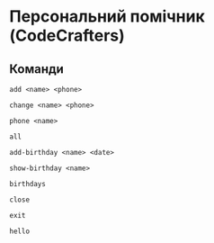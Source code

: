 # Персональний помічник (CodeCrafters)

## Команди 
`add <name> <phone>`

`change <name> <phone>`

`phone <name>`

`all`

`add-birthday <name> <date>`

`show-birthday <name>`

`birthdays`

`close`

`exit`

`hello`
